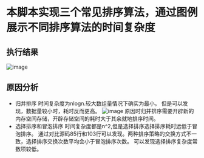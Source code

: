 # 本脚本实现三个常见排序算法，通过图例展示不同排序算法的时间复杂度
## 执行结果
  ![image](https://github.com/terryran/SortAlgorithm/images/Figure_1.png)
## 原因分析
- 归并排序
  时间复杂度为nlogn.较大数组量情况下确实为最小。
  但是可以发现，数据量较小时，耗时反而更高。
  ![image](https://github.com/terryran/SortAlgorithm/images/Figure_2.png)
  原因时归并排序需要开辟新的内存空间存储，开辟存储空间的耗时大于其余就地排序时间。
- 选择排序和冒泡排序
  时间复杂度都是n^2,但是选择排序选择排序耗时远低于冒泡排序。
  通过对比源码85行和103行可以发现。两种排序策略的交换方式不一致，选择排序交换次数平均会小于冒泡排序次数。
  可以发现选择排序复杂度常数项较低。